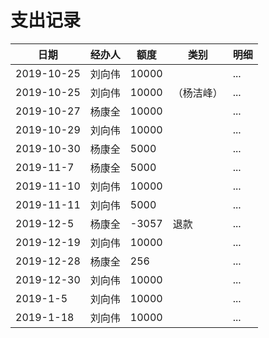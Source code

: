 # 支出记录

|日期|经办人|额度|类别|明细|
|----|----|----|----|----|
|2019-10-25|刘向伟|10000| |...|
|2019-10-25|刘向伟|10000|（杨洁峰）|...|
|2019-10-27|杨康全|10000| |...|
|2019-10-29|刘向伟|10000| |...|
|2019-10-30|杨康全|5000| |...|
|2019-11-7|杨康全|5000| |...|
|2019-11-10|刘向伟|10000| |...|
|2019-11-11|刘向伟|5000| |...|
|2019-12-5|杨康全|-3057|退款 |...|
|2019-12-19|刘向伟|10000| |...|
|2019-12-28|杨康全|256| |...|
|2019-12-30|刘向伟|10000| |...|
|2019-1-5|刘向伟|10000| |...|~~~~
|2019-1-18|刘向伟|10000| |...|
